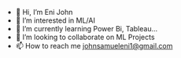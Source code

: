 - 👋 Hi, I’m Eni John
- 👀 I’m interested in ML/AI
- 🌱 I’m currently learning Power Bi, Tableau...
- 💞️ I’m looking to collaborate on ML Projects
- 📫 How to reach me johnsamueleni1@gmail.com

<!---
enijohn/enijohn is a ✨ special ✨ repository because its `README.md` (this file) appears on your GitHub profile.
You can click the Preview link to take a look at your changes.
--->
